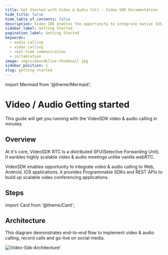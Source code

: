```yaml
---
title: Get Started with Video & Audio Call - Video SDK Documentation
hide_title: false
hide_table_of_contents: false
description: Video SDK enables the opportunity to integrate native IOS, Android & Web SDKs to add live video & audio conferencing to your applications.
sidebar_label: Getting Started
pagination_label: Getting Started
keywords:
  - audio calling
  - video calling
  - real-time communication
  - collabration
image: img/videosdklive-thumbnail.jpg
sidebar_position: 1
slug: getting-started
---
```


import Mermaid from '@theme/Mermaid';

# Video / Audio Getting started

This guide will get you running with the VideoSDK video & audio calling in minutes.

## Overview

At it's core, VideoSDK RTC is a distributed SFU(Selective Forwarding Unit). It eanbles highly scalable video & audio meetings unlike vanilla webRTC.

VideoSDK enables opportunity to integrate video & audio calling to Web, Android, IOS applications. it provides Programmable SDKs and REST APIs to build up scalable video conferencing applications.

## Steps

import Card from '@theme/Card';

<div class="container guide-steps-block">
  <div class="row ">
    <div class="col col--6">
      <Card heading="1. Get your API key and Secret" link="/android/guide/video-and-audio-calling-api-sdk/signup-and-create-api" description="Generate your API key and Secret from Video SDK." />
    </div>
     <div class="col col--6">
      <Card heading="2. Client Setup for Android" link="/android/guide/video-and-audio-calling-api-sdk/android-sdk" description="Easy to integrate SDK with cross-channel support." />
    </div>
  </div>
  <div class="row ">
   <div class="col col--6" >
      <Card heading="3. Authentication and Tokens" link="/android/guide/video-and-audio-calling-api-sdk/server-setup" description="Setup secured server authentication and authorization."  />
    </div>
    <div class="col col--6">
      <Card heading="4. Start a Voice / Video Call" link="/android/guide/video-and-audio-calling-api-sdk/quick-start" description="Get started with step by step guide of integrating Video SDK." />
    </div>
  </div>
  <div class="row ">
   <div class="col col--6" >
      <Card heading="5. Basic Features" link="/android/guide/video-and-audio-calling-api-sdk/features/start-join-meeting" description="Explore basic features such as join, leave and customise sessions."  />
    </div>
    <div class="col col--6">
      <Card heading="6. Advanced Features" link="/android/guide/video-and-audio-calling-api-sdk/features/recording-meeting" description="Explore advanced features such as screen sharing, recording and live streaming." />
    </div>
  </div>
</div>

## Architecture

This diagram demonstrates end-to-end flow to implement video & audio calling, record calls and go-live on social media.

![Video-Sdk-Architecture!](/img/video-sdk-architecture.svg)
